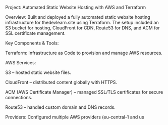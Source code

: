 Project: Automated Static Website Hosting with AWS and Terraform

Overview:
Built and deployed a fully automated static website hosting infrastructure for thedevlearn.site using Terraform. The setup included an S3 bucket for hosting, CloudFront for CDN, Route53 for DNS, and ACM for SSL certificate management.

Key Components & Tools:

Terraform: Infrastructure as Code to provision and manage AWS resources.

AWS Services:

S3 – hosted static website files.

CloudFront – distributed content globally with HTTPS.

ACM (AWS Certificate Manager) – managed SSL/TLS certificates for secure connections.

Route53 – handled custom domain and DNS records.

Providers: Configured multiple AWS providers (eu-central-1 and us
